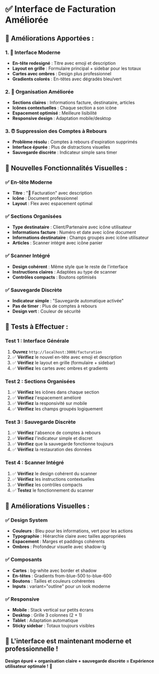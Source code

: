 # ✅ Interface de Facturation Améliorée

## 🚀 **Améliorations Apportées :**

### **1. 🎨 Interface Moderne**
- **En-tête redesigné** : Titre avec emoji et description
- **Layout en grille** : Formulaire principal + sidebar pour les totaux
- **Cartes avec ombres** : Design plus professionnel
- **Gradients colorés** : En-têtes avec dégradés bleu/vert

### **2. 📱 Organisation Améliorée**
- **Sections claires** : Informations facture, destinataire, articles
- **Icônes contextuelles** : Chaque section a son icône
- **Espacement optimisé** : Meilleure lisibilité
- **Responsive design** : Adaptation mobile/desktop

### **3. ⏰ Suppression des Comptes à Rebours**
- **Problème résolu** : Comptes à rebours d'expiration supprimés
- **Interface épurée** : Plus de distractions visuelles
- **Sauvegarde discrète** : Indicateur simple sans timer

## 🎯 **Nouvelles Fonctionnalités Visuelles :**

### **✅ En-tête Moderne**
- **Titre** : "💼 Facturation" avec description
- **Icône** : Document professionnel
- **Layout** : Flex avec espacement optimal

### **✅ Sections Organisées**
- **Type destinataire** : Client/Partenaire avec icône utilisateur
- **Informations facture** : Numéro et date avec icône document
- **Informations destinataire** : Champs groupés avec icône utilisateur
- **Articles** : Scanner intégré avec icône panier

### **✅ Scanner Intégré**
- **Design cohérent** : Même style que le reste de l'interface
- **Instructions claires** : Adaptées au type de scanner
- **Contrôles compacts** : Boutons optimisés

### **✅ Sauvegarde Discrète**
- **Indicateur simple** : "Sauvegarde automatique activée"
- **Pas de timer** : Plus de comptes à rebours
- **Design vert** : Couleur de sécurité

## 🧪 **Tests à Effectuer :**

### **Test 1 : Interface Générale**
1. **Ouvrez** `http://localhost:3000/facturation`
2. ✅ **Vérifiez** le nouvel en-tête avec emoji et description
3. ✅ **Vérifiez** le layout en grille (formulaire + sidebar)
4. ✅ **Vérifiez** les cartes avec ombres et gradients

### **Test 2 : Sections Organisées**
1. ✅ **Vérifiez** les icônes dans chaque section
2. ✅ **Vérifiez** l'espacement amélioré
3. ✅ **Vérifiez** la responsivité sur mobile
4. ✅ **Vérifiez** les champs groupés logiquement

### **Test 3 : Sauvegarde Discrète**
1. ✅ **Vérifiez** l'absence de comptes à rebours
2. ✅ **Vérifiez** l'indicateur simple et discret
3. ✅ **Vérifiez** que la sauvegarde fonctionne toujours
4. ✅ **Vérifiez** la restauration des données

### **Test 4 : Scanner Intégré**
1. ✅ **Vérifiez** le design cohérent du scanner
2. ✅ **Vérifiez** les instructions contextuelles
3. ✅ **Vérifiez** les contrôles compacts
4. ✅ **Testez** le fonctionnement du scanner

## 🎨 **Améliorations Visuelles :**

### **✅ Design System**
- **Couleurs** : Bleu pour les informations, vert pour les actions
- **Typographie** : Hiérarchie claire avec tailles appropriées
- **Espacement** : Marges et paddings cohérents
- **Ombres** : Profondeur visuelle avec shadow-lg

### **✅ Composants**
- **Cartes** : bg-white avec border et shadow
- **En-têtes** : Gradients from-blue-500 to-blue-600
- **Boutons** : Tailles et couleurs cohérentes
- **Inputs** : variant="outline" pour un look moderne

### **✅ Responsive**
- **Mobile** : Stack vertical sur petits écrans
- **Desktop** : Grille 3 colonnes (2 + 1)
- **Tablet** : Adaptation automatique
- **Sticky sidebar** : Totaux toujours visibles

## 🚀 **L'interface est maintenant moderne et professionnelle !**

**Design épuré + organisation claire + sauvegarde discrète = Expérience utilisateur optimale !** 🎉















